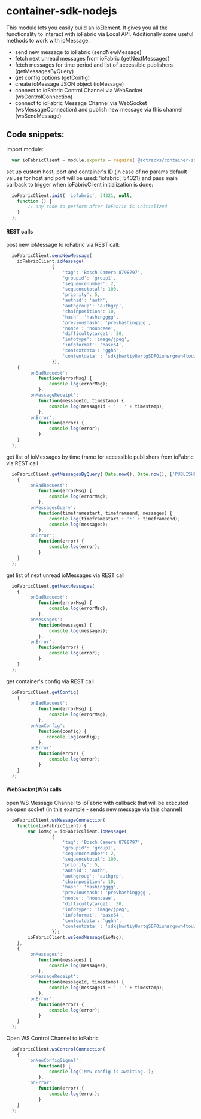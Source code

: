 # container-sdk-nodejs

This module lets you easily build an ioElement. It gives you all the functionality to interact with ioFabric via Local API. Additionally some useful methods to work with ioMessage.

 - send new message to ioFabric (sendNewMessage)
 - fetch next unread messages from ioFabric (getNextMessages)
 - fetch messages for time period and list of accessible publishers (getMessagesByQuery)
 - get config options (getConfig)
 - create ioMessage JSON object (ioMessage)
 - connect to ioFabric Control Channel via WebSocket (wsControlConnection)
 - connect to ioFabric Message Channel via WebSocket (wsMessageConnection) and publish new message via this channel (wsSendMessage)

## Code snippets: 

import module:
```javascript
  var ioFabricClient = module.exports = require('@iotracks/container-sdk-nodejs');
```

set up custom host, port and container's ID (in case of no params default values for host and port will be used: 'iofabric', 54321)
and pass main callback to trigger when ioFabricClient initialization is done:
```javascript
  ioFabricClient.init( 'iofabric', 54321, null,
    function () {
        // any code to perform after ioFabric is initialized
    }
  );
```

#### REST calls
post new ioMessage to ioFabric via REST call:
```javascript
  ioFabricClient.sendNewMessage(
    ioFabricClient.ioMessage(
                 {
                     'tag': 'Bosch Camera 8798797',
                     'groupid': 'group1',
                     'sequencenumber': 2,
                     'sequencetotal': 100,
                     'priority': 5,
                     'authid': 'auth',
                     'authgroup': 'authgrp',
                     'chainposition': 10,
                     'hash': 'hashingggg',
                     'previoushash': 'prevhashingggg',
                     'nonce': 'nounceee',
                     'difficultytarget': 30,
                     'infotype': 'image/jpeg',
                     'infoformat': 'base64',
                     'contextdata': 'gghh',
                     'contentdata' : 'sdkjhwrtiy8wrtgSDFOiuhsrgowh4touwsdhsDFDSKJhsdkljasjklweklfjwhefiauhw98p328'
                 }),
    {
        'onBadRequest':
            function(errorMsg) {
                console.log(errorMsg);
            },
        'onMessageReceipt':
            function(messageId, timestamp) {
                console.log(messageId + ' : ' + timestamp);
            },
        'onError':
            function(error) {
                console.log(error);
            }
    }
  );
```

get list of ioMessages by time frame for accessible publishers from ioFabric via REST call
```javascript
  ioFabricClient.getMessagesByQuery( Date.now(), Date.now(), ['PUBLISHER'],
    {
        'onBadRequest':
            function(errorMsg) {
                console.log(errorMsg);
            },
        'onMessagesQuery':
            function(timeframestart, timeframeend, messages) {
                console.log(timeframestart + ':' + timeframeend);
                console.log(messages);
            },
        'onError':
            function(error) {
                console.log(error);
            }
    }
  );
```

get list of next unread ioMessages via REST call
```javascript
  ioFabricClient.getNextMessages(
    {
        'onBadRequest':
            function(errorMsg) {
                console.log(errorMsg);
            },
        'onMessages':
            function(messages) {
                console.log(messages);
            },
        'onError':
            function(error) {
                console.log(error);
            }
    }
  );
```

get container's config via REST call
```javascript
  ioFabricClient.getConfig(
    {
        'onBadRequest':
            function(errorMsg) {
                console.log(errorMsg);
            },
        'onNewConfig':
            function(config) {
               console.log(config);
            },
        'onError':
            function(error) {
                console.log(error);
            }
    }
  );
```

#### WebSocket(WS) calls
open WS Message Channel to ioFabric with callback that will be executed on open socket (in this example - sends new message via this channel)
```javascript
  ioFabricClient.wsMessageConnection(
    function(ioFabricClient) {
        var ioMsg = ioFabricClient.ioMessage(
                 {
                     'tag': 'Bosch Camera 8798797',
                     'groupid': 'group1',
                     'sequencenumber': 2,
                     'sequencetotal': 100,
                     'priority': 5,
                     'authid': 'auth',
                     'authgroup': 'authgrp',
                     'chainposition': 10,
                     'hash': 'hashingggg',
                     'previoushash': 'prevhashingggg',
                     'nonce': 'nounceee',
                     'difficultytarget': 30,
                     'infotype': 'image/jpeg',
                     'infoformat': 'base64',
                     'contextdata': 'gghh',
                     'contentdata' : 'sdkjhwrtiy8wrtgSDFOiuhsrgowh4touwsdhsDFDSKJhsdkljasjklweklfjwhefiauhw98p328'
                 });
        ioFabricClient.wsSendMessage(ioMsg);
    },
    {
        'onMessages':
            function(messages) {
                console.log(messages);
            },
        'onMessageReceipt':
            function(messageId, timestamp) {
                console.log(messageId + ' : ' + timestamp);
            },
        'onError':
            function(error) {
                console.log(error);
            }
    }
  );
```

Open WS Control Channel to ioFabric
```javascript
  ioFabricClient.wsControlConnection(
    {
        'onNewConfigSignal':
            function() {
                console.log('New config is awaiting.');
            },
        'onError':
            function(error) {
                console.log(error);
            }
    }
  );
```







